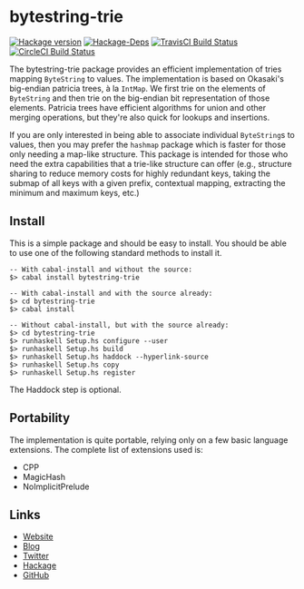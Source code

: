 bytestring-trie
===============
[![Hackage version](https://img.shields.io/hackage/v/bytestring-trie.svg?style=flat)](https://hackage.haskell.org/package/bytestring-trie) 
[![Hackage-Deps](https://img.shields.io/hackage-deps/v/bytestring-trie.svg?style=flat)](http://packdeps.haskellers.com/specific?package=bytestring-trie)
[![TravisCI Build Status](https://img.shields.io/travis/wrengr/bytestring-trie.svg?style=flat)](https://travis-ci.org/wrengr/bytestring-trie) 
[![CircleCI Build Status](https://circleci.com/gh/wrengr/bytestring-trie.svg?style=shield&circle-token=b57517657c556be6fd8fca92b843f9e4cffaf8d1)](https://circleci.com/gh/wrengr/bytestring-trie)

The bytestring-trie package provides an efficient implementation
of tries mapping `ByteString` to values.  The implementation is
based on Okasaki's big-endian patricia trees, à la `IntMap`.  We
first trie on the elements of `ByteString` and then trie on the
big-endian bit representation of those elements.  Patricia trees
have efficient algorithms for union and other merging operations,
but they're also quick for lookups and insertions.

If you are only interested in being able to associate individual
`ByteString`s to values, then you may prefer the `hashmap` package
which is faster for those only needing a map-like structure.  This
package is intended for those who need the extra capabilities that
a trie-like structure can offer (e.g., structure sharing to reduce
memory costs for highly redundant keys, taking the submap of all
keys with a given prefix, contextual mapping, extracting the minimum
and maximum keys, etc.)


## Install

This is a simple package and should be easy to install.  You should
be able to use one of the following standard methods to install it.

    -- With cabal-install and without the source:
    $> cabal install bytestring-trie
    
    -- With cabal-install and with the source already:
    $> cd bytestring-trie
    $> cabal install
    
    -- Without cabal-install, but with the source already:
    $> cd bytestring-trie
    $> runhaskell Setup.hs configure --user
    $> runhaskell Setup.hs build
    $> runhaskell Setup.hs haddock --hyperlink-source
    $> runhaskell Setup.hs copy
    $> runhaskell Setup.hs register

The Haddock step is optional.


## Portability

The implementation is quite portable, relying only on a few basic
language extensions. The complete list of extensions used is:

* CPP
* MagicHash 
* NoImplicitPrelude

## Links

* [Website](http://wrengr.org/)
* [Blog](http://winterkoninkje.dreamwidth.org/)
* [Twitter](https://twitter.com/wrengr)
* [Hackage](http://hackage.haskell.org/package/bytestring-trie)
* [GitHub](https://github.com/wrengr/bytestring-trie)
